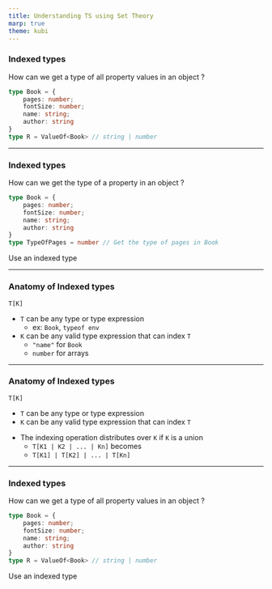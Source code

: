 ```yaml
---
title: Understanding TS using Set Theory
marp: true
theme: kubi
---
```


### Indexed types

<question>
    How can we get a type of all property values in an object ?
</question>

```ts
type Book = {
    pages: number;
    fontSize: number;
    name: string;
    author: string
}
type R = ValueOf<Book> // string | number
```
----

### Indexed types

<question>

How can we get the type of a property in an object ?

```ts
type Book = {
    pages: number;
    fontSize: number;
    name: string;
    author: string
}
type TypeOfPages = number // Get the type of pages in Book
```
</question>
<answer>

Use an indexed type

</answer>

---

### Anatomy of Indexed types

`T[K]`

* `T` can be any type or type expression
    * ex: `Book`, `typeof env`
* `K` can be any valid type expression that can index `T`
    * `"name"` for `Book`
    * `number` for arrays

---

### Anatomy of Indexed types

`T[K]`

- `T` can be any type or type expression
- `K` can be any valid type expression that can index `T`
* The indexing operation distributes over `K` if `K` is a union
    * `T[K1 | K2 | ... | Kn]` becomes
    * `T[K1] | T[K2] | ... | T[Kn]`

---

### Indexed types

<question>
    How can we get a type of all property values in an object ?
</question>

```ts
type Book = {
    pages: number;
    fontSize: number;
    name: string;
    author: string
}
type R = ValueOf<Book> // string | number

```

<answer>

Use an indexed type

</answer>

